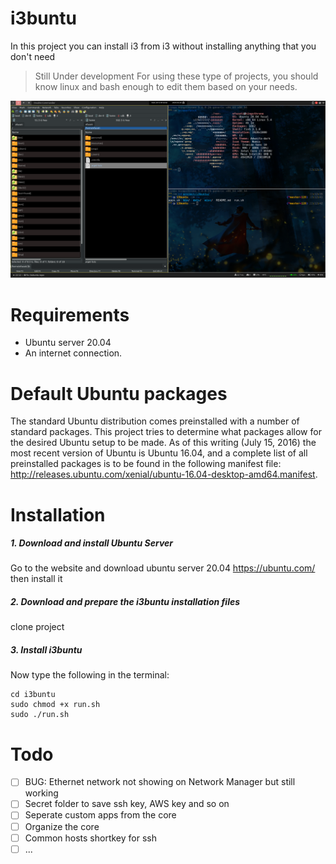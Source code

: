 i3buntu
============

In this project you can install i3 from i3 without installing anything that you don't need

> Still Under development 
For using these type of projects, you should know linux and bash enough to edit them based on your needs.

![screenshot](misc/screenshot.png)


# Requirements
* Ubuntu server 20.04
* An internet connection.

# Default Ubuntu packages
The standard Ubuntu distribution comes preinstalled with a number of standard packages. This project tries to determine what packages allow for the desired Ubuntu setup to be made. As of this writing (July 15, 2016) the most recent version of Ubuntu is Ubuntu 16.04, and a complete list of all preinstalled packages is to be found in the following manifest file: http://releases.ubuntu.com/xenial/ubuntu-16.04-desktop-amd64.manifest.

# Installation

##### 1. Download and install Ubuntu Server

Go to the website and download ubuntu server 20.04 https://ubuntu.com/ then install it


##### 2. Download and prepare the i3buntu installation files

clone project 

##### 3. Install i3buntu

Now type the following in the terminal:
```
cd i3buntu
sudo chmod +x run.sh
sudo ./run.sh
```
# Todo
- [ ] BUG: Ethernet network not showing on Network Manager but still working
- [ ] Secret folder to save ssh key, AWS key and so on
- [ ] Seperate custom apps from the core
- [ ] Organize the core
- [ ] Common hosts shortkey for ssh 
- [ ] ... 
